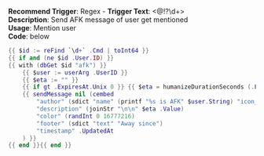**Recommend Trigger**: Regex - **Trigger Text**: <@!?\d+>\
**Description**: Send AFK message of user get mentioned\
**Usage**: Mention user\
**Code**: below

```lua
{{ $id := reFind `\d+` .Cmd | toInt64 }}
{{ if and (ne $id .User.ID) }}
{{ with (dbGet $id "afk") }}
	{{ $user := userArg .UserID }}
	{{ $eta := "" }}
	{{ if gt .ExpiresAt.Unix 0 }} {{ $eta = humanizeDurationSeconds (.ExpiresAt.Sub currentTime) | printf "*%s will be back in around %s.*" $user.Username }} {{ end }}
	{{ sendMessage nil (cembed
		"author" (sdict "name" (printf "%s is AFK" $user.String) "icon_url" ($user.AvatarURL "256"))
		"description" (joinStr "\n\n" $eta .Value)
		"color" (randInt 0 16777216)
		"footer" (sdict "text" "Away since")
		"timestamp" .UpdatedAt
	) }}
{{ end }}{{ end }}
```